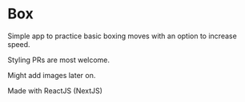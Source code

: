 # Box

Simple app to practice basic boxing moves with an option to increase speed.

Styling PRs are most welcome.

Might add images later on.

Made with ReactJS (NextJS)
